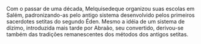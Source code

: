 ﻿Com o passar de uma década, Melquisedeque organizou suas escolas em Salém, padronizando-as pelo antigo sistema desenvolvido pelos primeiros sacerdotes setitas do segundo Éden. Mesmo a idéia de um sistema de dízimo, introduzida mais tarde por Abraão, seu convertido, derivou-se também das tradições remanescentes dos métodos dos antigos setitas.